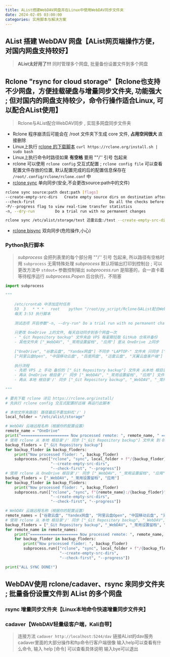 ```yaml
---
title: AList搭建WebDAV网盘并在Linux中使用WebDAV同步文件夹
date: 2024-02-05 03:00:00
categories: 实用脚本与解决方案
---
```


## AList 搭建 WebDAV 网盘【AList网页端操作方便，对国内网盘支持较好】

> **AList太好用了!!!** 同时管理多个网盘, 批量备份设置文件到多个网盘

## Rclone "rsync for cloud storage"【Rclone也支持不少网盘，方便挂载硬盘与增量同步文件夹, 功能强大 ; 但对国内的网盘支持较少，命令行操作适合Linux, 可以配合AList使用】

> Rclone与AList配合WebDAV同步 , 实现多网盘同步文件夹

- Rclone 程序崩溃后可能会在 /root 文件夹下生成 core 文件, **占用空间很大** 直接删除
- Linux上执行 [rclone 的下载脚本](https://rclone.org/install/) ```curl https://rclone.org/install.sh | sudo bash```
- Linux上执行命令时路径如果 **有空格** 要用 ""/'' 引号 包起来
- rclone 可以使用 ```rclone config``` 交互式配置 ; ```rclone config file``` 可以查看配置文件存放的位置, 默认配置完成的后的配置信息保存在 ```/root/.config/rclone/rclone.conf``` 中
- [rclone sync](https://rclone.org/commands/rclone_sync/) 单向同步(安全,不会更改source:path中的文件)

```bash
rclone sync source:path dest:path [flags]
--create-empty-src-dirs   Create empty source dirs on destination after sync
--check-first                                 Do all the checks before starting transfers
-P/--progress flag to view real-time transfer statistics
-n, --dry-run         Do a trial run with no permanent changes

rclone sync /etc/alist/storage/test 迅雷云盘:/test --create-empty-src-dirs --check-first --progress
```

- [rclone bisync](https://rclone.org/commands/rclone_bisync/) 双向同步(危险操作,小心)

### Python执行脚本

> *subprocess* 会把列表里的每个部分用 ""/'' 引号 包起来, 所以路径有空格时用 ```subprocess``` 无需特殊处理
> *subprocess* 默认将输出打印到控制台 ; 可以更改方法中 ```stdout=``` 参数控制输出
> *subprocess.run* 是阻塞的，会一直卡着等待程序运行
> *subprocess.Popen* 后台执行，不阻塞

```python
import subprocess

"""
    
    /etc/crontab 中添加定时任务
    53  3   * * *   root    python "/root/py_script/Rclone与AList配合WebDAV同步.py" >/dev/null 2>&1
    每天 3:53 执行脚本
    
    测试选项 开启参数"-n, --dry-run" Do a trial run with no permanent changes
    
    只更改 OneDrive 上的文件, 每天自动同步到各个网盘一次
    - "_Git Repository backup" 文件夹由 VPS 每星期拉取 GitHub 仓库并备份
    - 其他文件夹 ["_WebDAV", "_常用设置留档", "应用"] 是从 OneDrive 上同步
    
    ["OneDrive", "谷歌云盘", "Yandex网盘"] 不同步 "LAPTOP-" 文件夹 只同步 ["_Git Repository backup", "_WebDAV", "_常用设置留档", "应用"] 文件夹
    ["阿里云盘Open", "中国移动云盘", "百度网盘", "迅雷云盘", "天翼云盘客户端"] 同步 ["LAPTOP-", "_Git Repository backup", "_WebDAV", "_常用设置留档", "应用"] 文件夹
    
    执行流程
    - 先把 VPS 上 手动 备份的 ["_Git Repository backup"] 文件夹 从本地 根目录'/' 同步到 OneDrive 根目录'/'下
    - 再从 OneDrive 根目录'/' 同步 ["_WebDAV", "_常用设置留档", "应用"] 文件夹 到 本地 根目录'/'下
    - 再从 本地 根目录'/' 同步 ["_Git Repository backup", "_WebDAV", "_常用设置留档", "应用"] 文件夹 到 ["谷歌云盘", "Yandex网盘", "阿里云盘Open", "中国移动云盘", "天翼云盘客户端", "百度网盘", "迅雷云盘"] 的 "/_同步/" 目录下
    
"""

# 要先下载 rclone 详见 https://rclone.org/install/
# 先执行 rclone config 交互式配置好远端 再运行此脚本

# 本地文件夹路径( 路径最后不要加斜杠'/' )
local_folder = "/etc/alist/storage"

# WebDAV 云端远程名称（根据你的配置设置）
remote_name = "OneDrive"
print("===================== Now processed remote: ", remote_name, " =====================")
# 使用 rclone 从 本地 根目录'/' 同步 ["_Git Repository backup"] 文件夹 到 OneDrive 根目录'/'下
backup_floders = ["_Git Repository backup"]
for backup_floder in backup_floders:
    print("Now processed floder: ", backup_floder)
    subprocess.run(["rclone", "sync", local_folder + f"/{backup_floder}", f"{remote_name}:/{backup_floder}",
                    "--create-empty-src-dirs",
                    "--check-first", "--progress"])
# 使用 rclone 从 OneDrive 根目录'/' 同步 ["_WebDAV", "_常用设置留档", "应用"] 文件夹 到 本地 根目录'/'下
backup_floders = ["_WebDAV", "_常用设置留档", "应用"]
for backup_floder in backup_floders:
    print("Now processed floder: ", backup_floder)
    subprocess.run(["rclone", "sync", f"{remote_name}:/{backup_floder}", local_folder + f"/{backup_floder}",
                    "--create-empty-src-dirs",
                    "--check-first", "--progress"])

# WebDAV 云端远程名称（根据你的配置设置）
remote_names = ["谷歌云盘", "Yandex网盘", "阿里云盘Open", "中国移动云盘", "天翼云盘客户端", "百度网盘", "迅雷云盘"]
# 使用 rclone 从 本地 根目录'/' 同步 ["_Git Repository backup", "_WebDAV", "_常用设置留档", "应用"] 文件夹 到 remote_names 的 "/_同步/" 目录下
backup_floders = ["_Git Repository backup", "_WebDAV", "_常用设置留档", "应用"]
for remote_name in remote_names:
    print("===================== Now processed remote: ", remote_name, " =====================")
    for backup_floder in backup_floders:
        print("Now processed floder: ", backup_floder)
        subprocess.run(["rclone", "sync", local_folder + f"/{backup_floder}", f"{remote_name}:/_同步/{backup_floder}",
                        "--create-empty-src-dirs",
                        "--check-first", "--progress"])

print("ALL SYNC DONE!")
```

## WebDAV使用 rclone/cadaver、rsync 来同步文件夹 ; 批量备份设置文件到 AList 的多个网盘

### rsync 增量同步文件夹【Linux本地命令快速增量同步文件夹】

### cadaver【WebDAV轻量级客户端，Kali自带】

> 连接方法 ```cadaver http://localhost:5244/dav``` 链接AList的dav服务
> cadaver里面的大部分操作和ftp命令行客户端很像
> 输入help可以查看有什么命令, 输入 help [命令] 可以查看具体说明
> 输入bye可以退出
